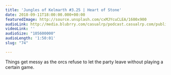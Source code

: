 ```yaml
---
title: 'Jungles of Kelmarth #3.25 | Heart of Stone'
date: 2018-09-11T18:00:00.000+00:00
featuredImage: http://source.unsplash.com/cxMJYcuCLEA/1600x900
audioLink: http://media.blubrry.com/casualrp/podcast.casualrp.com/public/Chapter%203%20Ep.%2025%20_%20Heart%20of%20Stone.mp3
videoLink: ''
audioSize: "105600000"
audioLength: '1:50:01'
slug: "74"

---
```

Things get messy as the orcs refuse to let the party leave without playing a certain game.